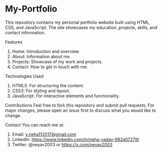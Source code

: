 # My-Portfolio
This repository contains my personal portfolio website built using HTML, CSS, and JavaScript. The site showcases my education ,projects, skills, and contact information.

Features
1) Home: Introduction and overview.
2) About: Information about me.
3) Projects: Showcase of my work and projects.
4) Contact: How to get in touch with me.

Technologies Used
1) HTML5: For structuring the content.
2) CSS3: For styling and layout.
3) JavaScript: For interactive elements and functionality.

Contributions
Feel free to fork this repository and submit pull requests. For major changes, please open an issue first to discuss what you would like to change.

Contact
You can reach me at:

1. Email: y.neha112017@gmail.com
2. LinkedIn: https://www.linkedin.com/in/neha-yadav-982a07279/
3. Twitter: @neyav2003  or https://x.com/neyav2003



